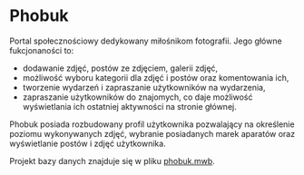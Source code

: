 Phobuk
===============================

Portal społecznościowy dedykowany miłośnikom fotografii. Jego główne fukcjonaności to:
- dodawanie zdjęć, postów ze zdjęciem, galerii zdjęć,
- możliwość wyboru kategorii dla zdjęć i postów oraz komentowania ich,
- tworzenie wydarzeń i zapraszanie użytkowników na wydarzenia,
- zapraszanie użytkowników do znajomych, co daje możliwość wyświetlania ich ostatniej aktywności na stronie głównej.

Phobuk posiada rozbudowany profil użytkownika pozwalający na określenie poziomu wykonywanych zdjęć, wybranie posiadanych marek aparatów oraz wyświetlanie postów i zdjęć użytkownika.

Projekt bazy danych znajduje się w pliku  [phobuk.mwb](https://github.com/esieniawska/Phobuk/blob/master/phobuk.mwb).
